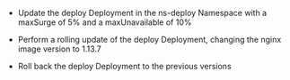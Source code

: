 * Update the deploy Deployment in the ns-deploy Namespace with a maxSurge of 5% and a maxUnavailable of 10%

* Perform a rolling update of the deploy Deployment, changing the nginx image version to 1.13.7

* Roll back the deploy Deployment to the previous versions